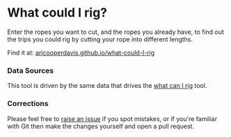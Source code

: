 # What could I rig?
Enter the ropes you want to cut, and the ropes you already have, to find out the trips you could rig by cutting your rope into different lengths.

Find it at: [aricooperdavis.github.io/what-could-I-rig](https://aricooperdavis.github.io/what-could-I-rig/)

### Data Sources
This tool is driven by the same data that drives the [what can I rig](https://github.com/aricooperdavis/what-can-I-rig/) tool.

### Corrections
Please feel free to [raise an issue](https://github.com/aricooperdavis/what-could-I-rig/issues) if you spot mistakes, or if you're familiar with Git then make the changes yourself and open a pull request.
